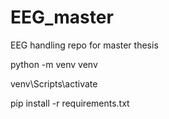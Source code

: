 # EEG_master
EEG handling repo for master thesis

python -m venv venv

venv\Scripts\activate

pip install -r requirements.txt

